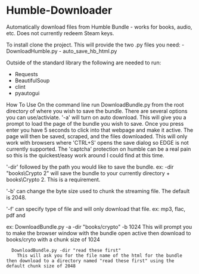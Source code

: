 # Humble-Downloader

Automatically download files from Humble Bundle - works for books, audio, etc.  Does not currently redeem Steam keys.

To install clone the project.  This will provide the two .py files you need:
    - DownloadHumble.py
    - auto_save_hb_html.py
    
Outside of the standard library the following are needed to run:
  - Requests
  - BeautifulSoup
  - clint
  - pyautogui
  
  
How To Use
On the command line run DownloadBundle.py from the root directory of where you wish to save the bundle.  There are several options you can use/activiate.
  '-a'    will turn on auto download.  This will give you a prompt to load the page of the bundle you wish to save.  Once you press enter           you have 5 seconds to click into that webpage and make it active.  The page will then be saved, scraped, and the files                   downloaded.  This will only work with browsers where 'CTRL+S' opens the save dialog so EDGE is not currently supported.  The             'captcha' protection on humble can be a real pain so this is the quickest/easy work around I could find at this time.
  
  '-dir'  followed by the path you would like to save the bundle. ex: -dir "books\Crypto 2" will save the bundle to your currently                   directory + books\Crypto 2. This is a requirement.
  
  '-b'    can change the byte size used to chunk the streaming file.  The default is 2048.
  
  '-f'    can specify type of file and will only download that file. ex: mp3, flac, pdf and  
  
  ex: DownloadBundle.py -a -dir "books/crypto" -b 1024
        This will prompt you to make the browser window with the bundle open active then download to books/cryto with a chunk size of 1024
        
      DownloadBundle.py -dir "read these first"
        This will ask you for the file name of the html for the bundle then download to a directory named "read these first" using the             default chunk size of 2048
        
        
     
